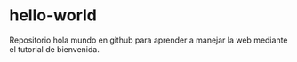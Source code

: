 # hello-world
Repositorio hola mundo en github para aprender a manejar la web mediante el tutorial de bienvenida.
